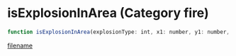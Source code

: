 # isExplosionInArea (Category fire)

```js
function isExplosionInArea(explosionType: int, x1: number, y1: number, z1: number, x2: number, y2: number, z2: number): boolean
```

[filename](isExplosionInArea_m.md ':include')